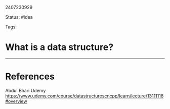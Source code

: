 2407230929

Status: #idea

Tags:

# What is a data structure?




---
# References
Abdul Bhari Udemy
https://www.udemy.com/course/datastructurescncpp/learn/lecture/13111118#overview
